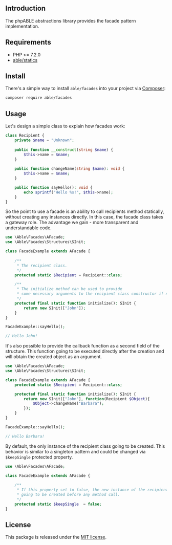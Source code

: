 ## Introduction
The phpABLE abstractions library provides the facade pattern implementation. 

## Requirements
* PHP >= 7.2.0
* [able/statics](https://github.com/phpable/statics)

## Install
There's a simple way to install ```able/facades``` into your project via [Composer](http://getcomposer.org):

```bash
composer require able/facades
```

## Usage
Let's design a simple class to explain how facades work:

```php
class Recipient {
    private $name = "Unknown";
    
    public function __construct(string $name) {
        $this->name = $name;
    }
    
    public function changeName(string $name): void {
        $this->name = $name;
    }

    public function sayHello(): void {
        echo sprintf("Hello %s!", $this->name);
    }
}
```

So the point to use a facade is an ability to call recipients method statically, 
without creating any instances directly. In this case, the facade class takes a gateway role.
The advantage we gain - more transparent and understandable code. 

```php
use \Able\Facades\AFacade;
use \Able\Facades\Structures\SInit;

class FacadeExample extends AFacade {
    
    /**
     * The recipient class.
     */
    protected static $Recipient = Recipient::class;

    /**
     * The initialize method can be used to provide 
     * some necessary arguments to the recipient class constructor if needed.
     */
    protected final static function initialize(): SInit {
        return new SInit(["John"]);
    }
}

FacadeExample::sayHello();

// Hello John!
```

It's also possible to provide the callback function as a second field of the structure. 
This function going to be executed directly after the creation 
and will obtain the created object as an argument.  

```php
use \Able\Facades\AFacade;
use \Able\Facades\Structures\SInit;

class FacadeExample extends AFacade {
    protected static $Recipient = Recipient::class;

    protected final static function initialize(): SInit {
        return new SInit(["John"], function(Recipient $Object){
            $Object->changeName("Barbara");
        });
    }
}

FacadeExample::sayHello();

// Hello Barbara!
```

By default, the only instance of the recipient class going to be created. 
This behavior is similar to a singleton pattern and could be changed via ```$keepSingle``` protected property. 

```php
use \Able\Facades\AFacade;

class FacadeExample extends AFacade {
    
    /**
     * If this property set to false, the new instance of the recipient object 
     * going to be created before any method call.
     */
    protected static $keepSingle  = false;
}
```

## License
This package is released under the [MIT license](https://github.com/phpable/facades/blob/master/LICENSE).
